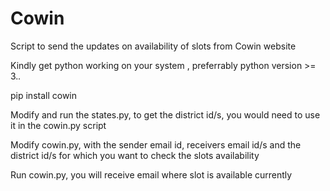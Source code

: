 # Cowin
Script to send the updates on availability of slots from Cowin website

Kindly get python working on your system , preferrably python version >= 3._._

pip install cowin

Modify and run the states.py, to get the district id/s, you would need to use it in the cowin.py script

Modify cowin.py, with the sender email id, receivers email id/s and the district id/s for which you want to check the slots availability

Run cowin.py, you will receive email where slot is available currently
